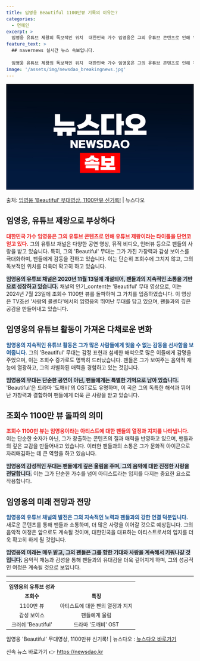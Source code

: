 ```yaml
---
title: 임영웅 Beautiful 1100만뷰 기록의 이유는?
categories:
  - 연예인
excerpt: >
  임영웅 유튜브 제왕의 독보적인 위치  대한민국 가수 임영웅은 그의 유튜브 콘텐츠로 인해 유튜브 제왕이라는 타…
feature_text: >
  ## navernews 실시간 뉴스 속보입니다.

  임영웅 유튜브 제왕의 독보적인 위치  대한민국 가수 임영웅은 그의 유튜브 콘텐츠로 인해 유튜브 제왕이라는 타…
image: '/assets/img/newsdao_breakingnews.jpg'
---
```


![뉴스다오 속보](/assets/img/newsdao_breakingnews.jpg)

<p>출처: <a href="https://newsdao.kr/5015" rel="dofollow">임영웅 'Beautiful' 무대영상, 1100만뷰 신기록!</a> | 뉴스다오</p>

<h2 data-ke-size="size26">임영웅, 유튜브 제왕으로 부상하다</h2>

<p data-ke-size="size16"><b><span style="color: #ee2323;">대한민국 가수 임영웅은 그의 유튜브 콘텐츠로 인해 유튜브 제왕이라는 타이틀을 단연코 얻고 있다.</span></b> 그의 유튜브 채널은 다양한 공연 영상, 뮤직 비디오, 인터뷰 등으로 팬들의 사랑을 받고 있습니다. 특히, 그의 'Beautiful' 무대는 그가 가진 가창력과 감성 보이스를 극대화하며, 팬들에게 감동을 전하고 있습니다. 이는 단순히 조회수에 그치지 않고, 그의 독보적인 위치를 더욱더 확고히 하고 있습니다.</p>

<p data-ke-size="size16"><b><span style="background-color: #21538527;">임영웅의 유튜브 채널은 2020년 11월 13일에 개설되어, 팬들과의 지속적인 소통을 기반으로 성장하고 있습니다.</span></b> 채널의 인기_content는 'Beautiful' 무대 영상으로, 이는 2024년 7월 23일에 조회수 1100만 뷰를 돌파하며 그 가치를 입증하였습니다. 이 영상은 TV조선 '사랑의 콜센타'에서의 임영웅의 뛰어난 무대를 담고 있으며, 팬들과의 깊은 공감을 만들어내고 있습니다.</p>

<h2 data-ke-size="size26">임영웅의 유튜브 활동이 가져온 다채로운 변화</h2>

<p data-ke-size="size16"><b><span style="color: #1a5490;">임영웅의 지속적인 유튜브 활동은 그가 많은 사람들에게 잊을 수 없는 감동을 선사함을 보여줍니다.</span></b> 그의 'Beautiful' 무대는 감정 표현과 섬세한 해석으로 많은 이들에게 감명을 주었으며, 이는 조회수 증가로도 명백히 드러났습니다. 팬들은 그가 보여주는 음악적 재능에 열광하고, 그의 차별화된 매력을 경험하고 있는 것입니다.</p>

<p data-ke-size="size16"><b><span style="background-color: #21538527;">임영웅의 무대는 단순한 공연이 아닌, 팬들에게는 특별한 기억으로 남아 있습니다.</span></b> 'Beautiful'은 드라마 '도깨비'의 OST로도 유명하며, 이 곡은 그의 독특한 해석과 뛰어난 가창력과 결합하여 팬들에게 더욱 큰 사랑을 받고 있습니다.</p>

<h2 data-ke-size="size26">조회수 1100만 뷰 돌파의 의미</h2>

<p data-ke-size="size16"><b><span style="color: #ee2323;">조회수 1100만 뷰는 임영웅이라는 아티스트에 대한 팬들의 열정과 지지를 나타냅니다.</span></b> 이는 단순한 숫자가 아닌, 그가 창출하는 콘텐츠의 질과 매력을 반영하고 있으며, 팬들과의 깊은 교감을 만들어내고 있습니다. 이러한 팬들과의 소통은 그가 문화적 아이콘으로 자리매김하는 데 큰 역할을 하고 있습니다.</p>

<p data-ke-size="size16"><b><span style="background-color: #21538527;">임영웅의 감성적인 무대는 팬들에게 깊은 울림을 주며, 그의 음악에 대한 진정한 사랑을 전달합니다.</span></b> 이는 그가 단순한 가수를 넘어 아티스트라는 입지를 다지는 중요한 요소로 작용합니다.</p>

<h2 data-ke-size="size26">임영웅의 미래 전망과 전망</h2>

<p data-ke-size="size16"><b><span style="color: #1a5490;">임영웅의 유튜브 채널의 발전은 그의 지속적인 노력과 팬들과의 강한 연결 덕분입니다.</span></b> 새로운 콘텐츠를 통해 팬들과 소통하며, 더 많은 사랑을 이어갈 것으로 예상됩니다. 그의 음악적 여정은 앞으로도 계속될 것이며, 대한민국을 대표하는 아티스트로서의 입지를 더욱 확고히 하게 될 것입니다.</p>

<p data-ke-size="size16"><b><span style="background-color: #21538527;">임영웅의 미래는 매우 밝고, 그의 팬들은 그를 향한 기대와 사랑을 계속해서 키워나갈 것입니다.</span></b> 음악적 재능과 감성을 통해 팬들과의 유대감을 더욱 깊어지게 하며, 그의 성공적인 여정은 계속될 것으로 보입니다.</p>

<hr/>

<table style="width: 100%;">
  <tbody>
    <tr>
      <td style="text-align: center; height: 17px;"><b>임영웅의 유튜브 성과</b></td>
    </tr>
    <tr>
      <td style="text-align: center;"><b>조회수</b></td>
      <td style="text-align: center;"><b>특징</b></td>
    </tr>
    <tr>
      <td style="text-align: center;">1100만 뷰</td>
      <td style="text-align: center;">아티스트에 대한 팬의 열정과 지지</td>
    </tr>
    <tr>
      <td style="text-align: center;">감성 보이스</td>
      <td style="text-align: center;">팬들에게 울림</td>
    </tr>
    <tr>
      <td style="text-align: center;">크러쉬 'Beautiful'</td>
      <td style="text-align: center;">드라마 '도깨비' OST</td>
    </tr>
  </tbody>
</table>

<p data-ke-size="size16">임영웅 'Beautiful' 무대영상, 1100만뷰 신기록! | 뉴스다오  : <a href="https://newsdao.kr/5015">뉴스다오 바로가기</a></p> 

신속 뉴스 바로가기 👉 <a href="https://newsdao.kr" rel="dofollow">https://newsdao.kr</a>


